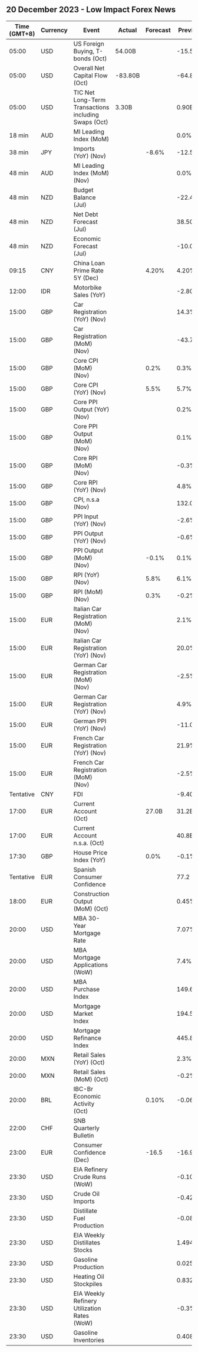 ## 20 December 2023 - Low Impact Forex News

| Time (GMT+8) | Currency | Event | Actual | Forecast | Previous |
|------|----------|-------|--------|----------|----------|
| 05:00 | USD | US Foreign Buying, T-bonds (Oct) | 54.00B |  | -15.50B |
| 05:00 | USD | Overall Net Capital Flow (Oct) | -83.80B |  | -64.80B |
| 05:00 | USD | TIC Net Long-Term Transactions including Swaps (Oct) | 3.30B |  | 0.90B |
| 18 min | AUD | MI Leading Index (MoM) |  |  | 0.0% |
| 38 min | JPY | Imports (YoY) (Nov) |  | -8.6% | -12.5% |
| 48 min | AUD | MI Leading Index (MoM) (Nov) |  |  | 0.0% |
| 48 min | NZD | Budget Balance (Jul) |  |  | -22.430B |
| 48 min | NZD | Net Debt Forecast (Jul) |  |  | 38.50% |
| 48 min | NZD | Economic Forecast (Jul) |  |  | -10.034B |
| 09:15 | CNY | China Loan Prime Rate 5Y (Dec) |  | 4.20% | 4.20% |
| 12:00 | IDR | Motorbike Sales (YoY) |  |  | -2.80% |
| 15:00 | GBP | Car Registration (YoY) (Nov) |  |  | 14.3% |
| 15:00 | GBP | Car Registration (MoM) (Nov) |  |  | -43.7% |
| 15:00 | GBP | Core CPI (MoM) (Nov) |  | 0.2% | 0.3% |
| 15:00 | GBP | Core CPI (YoY) (Nov) |  | 5.5% | 5.7% |
| 15:00 | GBP | Core PPI Output (YoY) (Nov) |  |  | 0.2% |
| 15:00 | GBP | Core PPI Output (MoM) (Nov) |  |  | 0.1% |
| 15:00 | GBP | Core RPI (MoM) (Nov) |  |  | -0.3% |
| 15:00 | GBP | Core RPI (YoY) (Nov) |  |  | 4.8% |
| 15:00 | GBP | CPI, n.s.a (Nov) |  |  | 132.00 |
| 15:00 | GBP | PPI Input (YoY) (Nov) |  |  | -2.6% |
| 15:00 | GBP | PPI Output (YoY) (Nov) |  |  | -0.6% |
| 15:00 | GBP | PPI Output (MoM) (Nov) |  | -0.1% | 0.1% |
| 15:00 | GBP | RPI (YoY) (Nov) |  | 5.8% | 6.1% |
| 15:00 | GBP | RPI (MoM) (Nov) |  | 0.3% | -0.2% |
| 15:00 | EUR | Italian Car Registration (MoM) (Nov) |  |  | 2.1% |
| 15:00 | EUR | Italian Car Registration (YoY) (Nov) |  |  | 20.0% |
| 15:00 | EUR | German Car Registration (MoM) (Nov) |  |  | -2.5% |
| 15:00 | EUR | German Car Registration (YoY) (Nov) |  |  | 4.9% |
| 15:00 | EUR | German PPI (YoY) (Nov) |  |  | -11.0% |
| 15:00 | EUR | French Car Registration (YoY) (Nov) |  |  | 21.9% |
| 15:00 | EUR | French Car Registration (MoM) (Nov) |  |  | -2.5% |
| Tentative | CNY | FDI |  |  | -9.40% |
| 17:00 | EUR | Current Account (Oct) |  | 27.0B | 31.2B |
| 17:00 | EUR | Current Account n.s.a. (Oct) |  |  | 40.8B |
| 17:30 | GBP | House Price Index (YoY) |  | 0.0% | -0.1% |
| Tentative | EUR | Spanish Consumer Confidence |  |  | 77.2 |
| 18:00 | EUR | Construction Output (MoM) (Oct) |  |  | 0.45% |
| 20:00 | USD | MBA 30-Year Mortgage Rate |  |  | 7.07% |
| 20:00 | USD | MBA Mortgage Applications (WoW) |  |  | 7.4% |
| 20:00 | USD | MBA Purchase Index |  |  | 149.6 |
| 20:00 | USD | Mortgage Market Index |  |  | 194.5 |
| 20:00 | USD | Mortgage Refinance Index |  |  | 445.8 |
| 20:00 | MXN | Retail Sales (YoY) (Oct) |  |  | 2.3% |
| 20:00 | MXN | Retail Sales (MoM) (Oct) |  |  | -0.2% |
| 20:00 | BRL | IBC-Br Economic Activity (Oct) |  | 0.10% | -0.06% |
| 22:00 | CHF | SNB Quarterly Bulletin |  |  |  |
| 23:00 | EUR | Consumer Confidence (Dec) |  | -16.5 | -16.9 |
| 23:30 | USD | EIA Refinery Crude Runs (WoW) |  |  | -0.104M |
| 23:30 | USD | Crude Oil Imports |  |  | -0.423M |
| 23:30 | USD | Distillate Fuel Production |  |  | -0.083M |
| 23:30 | USD | EIA Weekly Distillates Stocks |  |  | 1.494M |
| 23:30 | USD | Gasoline Production |  |  | 0.025M |
| 23:30 | USD | Heating Oil Stockpiles |  |  | 0.832M |
| 23:30 | USD | EIA Weekly Refinery Utilization Rates (WoW) |  |  | -0.3% |
| 23:30 | USD | Gasoline Inventories |  |  | 0.408M |
